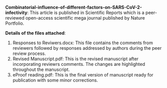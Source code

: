**Combinatorial-influence-of-different-factors-on-SARS-CoV-2-infectivity**:
This article is published in Scientific Reports which is a peer-reviewed open-access scientific mega journal published by Nature Portfolio.


**Details of the files attached**: 
1. Responses to Reviwers.docx: This file contains the comments from reviewers followed by responses addressed by authors during the peer review process.
2. Revised Manuscript.pdf: This is the revised manuscript after incorporating reviewrs comments. The changes are highlighted throughout the manuscript.
3. eProof reading.pdf: This is the final version of manuscript ready for publication with some minor corrections. 
